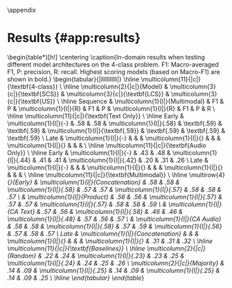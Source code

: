 \appendix
# Results {#app:results}

\begin{table*}[h!]
\centering
\caption{In-domain results when testing different model architectures on the 4-class problem. F1: Macro-averaged F1, P: precision, R: recall. Highest scoring models (based on Macro-F1) are shown in bold.}
\begin{tabular}{|lllllllllll|}
\hline
\multicolumn{11}{|c|}{\textbf{4-class}}                                                                                                         \\ \hline
\multicolumn{2}{|c|}{Model}                                 & \multicolumn{3}{c|}{\textbf{SCS}}    & \multicolumn{3}{c|}{\textbf{LCS}}                               & \multicolumn{3}{c|}{\textbf{US}}           \\ \hline
Sequence               & \multicolumn{1}{l|}{Multimodal}    & F1  & P   & \multicolumn{1}{l|}{R}   & F1           & P            & \multicolumn{1}{l|}{R}            & F1           & P            & R            \\ \hline
\multicolumn{11}{|c|}{\textbf{Text Only}}                                                                                                                                                                         \\ \hline
Early                  & \multicolumn{1}{l|}{-}             & .58 & .58 & \multicolumn{1}{l|}{.58} & \textbf{.59} & \textbf{.59} & \multicolumn{1}{l|}{\textbf{.59}} & \textbf{.59} & \textbf{.59} & \textbf{.59} \\
Late                   & \multicolumn{1}{l|}{-}             &     &     & \multicolumn{1}{l|}{}    &              &              & \multicolumn{1}{l|}{}             &              &              &              \\ \hline
\multicolumn{11}{|c|}{\textbf{Audio Only}}                                                                                                                                                                        \\ \hline
Early                  & \multicolumn{1}{l|}{-}             & .43 & .48 & \multicolumn{1}{l|}{.44} & .41          & .41          & \multicolumn{1}{l|}{.42}          & .20          & .31          & .26          \\
Late                   & \multicolumn{1}{l|}{-}             &     &     & \multicolumn{1}{l|}{}    &              &              & \multicolumn{1}{l|}{}             &              &              &              \\ \hline
\multicolumn{11}{|c|}{\textbf{Multimodal}}                                                                                                                                                                        \\ \hline
\multirow{4}{*}{Early} & \multicolumn{1}{l|}{Concatenation} & .58 & .58 & \multicolumn{1}{l|}{.58} & .57          & .57          & \multicolumn{1}{l|}{.57}          & .58          & .58          & .57          \\
                       & \multicolumn{1}{l|}{Product}       & .56 & .56 & \multicolumn{1}{l|}{.57} & .57          & .57          & \multicolumn{1}{l|}{.57}          & .58          & .58          & .59          \\
                       & \multicolumn{1}{l|}{CA Text}       & .57 & .56 & \multicolumn{1}{l|}{.58} & .46          & .46          & \multicolumn{1}{l|}{.48}          & .57          & .56          & .57          \\
                       & \multicolumn{1}{l|}{CA Audio}      & .58 & .58 & \multicolumn{1}{l|}{.58} & .57          & .59          & \multicolumn{1}{l|}{.56}          & .57          & .58          & .57          \\
Late                   & \multicolumn{1}{l|}{Concatenation} &     &     & \multicolumn{1}{l|}{}    &              &              & \multicolumn{1}{l|}{}             & .31          & .31          & .32          \\ \hline
\multicolumn{11}{|c|}{\textbf{Baselines}}                                                                                                                                                                         \\ \hline
\multicolumn{2}{|c|}{Random}                                & .22 & .24 & \multicolumn{1}{l|}{.23} & .23          & .25          & \multicolumn{1}{l|}{.24}          & .24          & .25          & .26          \\
\multicolumn{2}{|c|}{Majority}                              & .14 & .09 & \multicolumn{1}{l|}{.25} & .14          & .09          & \multicolumn{1}{l|}{.25}          & .14          & .09          & .25          \\ \hline
\end{tabular}
\end{table*}